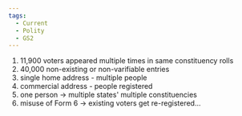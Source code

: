```yaml
---
tags:
  - Current
  - Polity
  - GS2
---
```



1. 11,900 voters appeared multiple times in same constituency rolls
2. 40,000 non-existing or non-varifiable entries
3. single home address - multiple people
4. commercial address - people registered
5. one person -> multiple states' multiple constituencies
6. misuse of Form 6 -> existing voters get re-registered...
